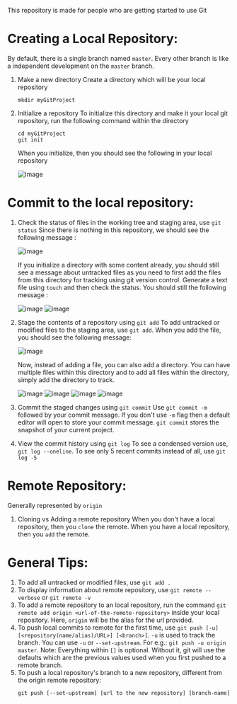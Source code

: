 This repository is made for people who are getting started to use Git

# Creating a Local Repository:
By default, there is a single branch named `master`. Every other branch is like a independent development on the `master` branch.
1) Make a new directory
   Create a directory which will be your local repository
   ```
   mkdir myGitProject
   ``` 
2) Initialize a repository
   To initialize this directory and make it your local git repository, run the following command within the directory
   ```
   cd myGitProject
   git init
   ```
   When you initialize, then you should see the following in your local repository
   
   ![image](https://github.com/user-attachments/assets/f2e5c26f-f4a3-4410-9e8a-99b81fa03e7e)

# Commit to the local repository:
1) Check the status of files in the working tree and staging area, use `git status`
   Since there is nothing in this repository, we should see the following message :
   
   ![image](https://github.com/user-attachments/assets/fe02b53d-7864-4fca-a90c-cbe599ced57f)

   If you initialize a directory with some content already, you should still see a message about untracked files as you need to first add the files from this directory for tracking using git version control.
   Generate a text file using `touch` and then check the status. You should still the following message :

   ![image](https://github.com/user-attachments/assets/ebd228ce-2b2f-4840-a786-96629ce11040)
   ![image](https://github.com/user-attachments/assets/f917044f-e9ea-49fd-a5c4-b204d2a94962)

2) Stage the contents of a repository using `git add`
   To add untracked or modified files to the staging area, use `git add`.
   When you add the file, you should see the following message:

   ![image](https://github.com/user-attachments/assets/c5ec49cc-fa7c-4723-8714-695b4417aaa6)

   Now, instead of adding a file, you can also add a directory. You can have multiple files within this directory and to add all files within the directory, simply add the directory to track.

   ![image](https://github.com/user-attachments/assets/eda3a714-f59b-4fd1-a3de-b94bf1d06366)
   ![image](https://github.com/user-attachments/assets/ee71da75-69f1-48c9-a77d-7c3ba31a8a30)
   ![image](https://github.com/user-attachments/assets/1d6c2597-96a4-4fb5-bde9-c5acda6ebd80)
   ![image](https://github.com/user-attachments/assets/f0a43e89-8465-4703-b20d-2994371ce64e)

4) Commit the staged changes using  `git commit`
   Use `git commit -m ` followed by your commit message. If you don't use `-m` flag then a default editor will open to store your commit message.
   `git commit` stores the snapshot of your current project.
   
6) View the commit history using  `git log`
   To see a condensed version use, `git log --oneline`.
   To see only 5 recent commits instead of all, use `git log -5`
   
# Remote Repository:
Generally represented by `origin`
1) Cloning vs Adding a remote repository
   When you don't have a local repository, then you `clone` the remote.
   When you have a local repository, then you `add` the remote.

# General Tips:
1) To add all untracked or modified files, use `git add .`
2) To display information about remote repository, use `git remote --verbose` or `git remote -v`
3) To add a remote repository to an local repository, run the command `git remote add origin <url-of-the-remote-repository>` inside your local repository.
   Here, `origin` will be the alias for the url provided.
4) To push local commits to remote for the first time, use `git push [-u] [<repository(name/alias)/URL>] [<branch>]`.
   `-u` is used to track the branch. You can use `-u` or `--set-upstream`.
   For e.g.: `git push -u origin master`.
   Note: Everything within `[]` is optional. Without it, git will use the defaults which are the previous values used when you first pushed to a remote branch.
6) To push a local repository's branch to a new repository, different from the origin remote repository:
   ```
   git push [--set-upstream] [url to the new repository] [branch-name]
   ```
   

